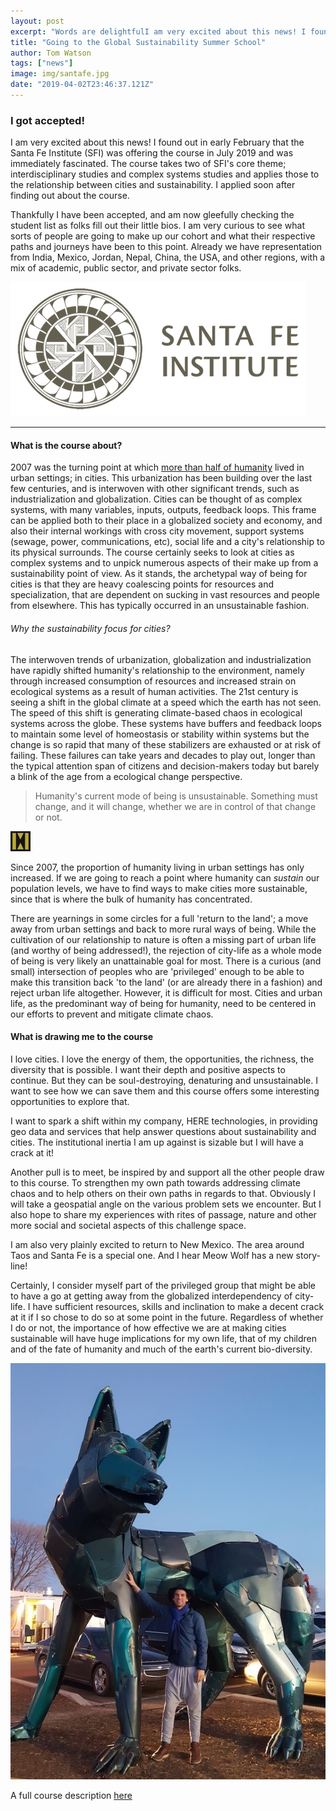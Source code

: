 ```yaml
---
layout: post
excerpt: "Words are delightfulI am very excited about this news! I found out in early February that the Santa Fe Institute (SFI) was offering the course in July 2019 and was immediately fascinated."
title: "Going to the Global Sustainability Summer School"
author: Tom Watson
tags: ["news"]
image: img/santafe.jpg
date: "2019-04-02T23:46:37.121Z"
---
```


### I got accepted!

I am very excited about this news! I found out in early February that the Santa Fe Institute (SFI) was offering the course in July 2019 and was immediately fascinated. The course takes two of SFI's core theme; interdisciplinary studies and complex systems studies and applies those to the relationship between cities and sustainability. I applied soon after finding out about the course.

Thankfully I have been accepted, and am now gleefully checking the student list as folks fill out their little bios. I am very curious to see what sorts of people are going to make up our cohort and what their respective paths and journeys have been to this point. Already we have representation from India, Mexico, Jordan, Nepal, China, the USA, and other regions, with a mix of academic, public sector, and private sector folks.

![break](img/SFI_logo.png)

---

#### What is the course about?

2007 was the turning point at which [more than half of humanity](https://theconversation.com/the-worlds-urban-population-is-growing-so-how-can-cities-plan-for-migrants-49931) lived in urban settings; in cities. This urbanization has been building over the last few centuries, and is interwoven with other significant trends, such as industrialization and globalization. Cities can be thought of as complex systems, with many variables, inputs, outputs, feedback loops. This frame can be applied both to their place in a globalized society and economy, and also their internal workings with cross city movement, support systems (sewage, power, communications, etc), social life and a city's relationship to its physical surrounds. The course certainly seeks to look at cities as complex systems and to unpick numerous aspects of their make up from a sustainability point of view. As it stands, the archetypal way of being for cities is that they are heavy coalescing points for resources and specialization, that are dependent on sucking in vast resources and people from elsewhere. This has typically occurred in an unsustainable fashion.

###### Why the sustainability focus for cities?

The interwoven trends of urbanization, globalization and industrialization have rapidly shifted humanity's relationship to the environment, namely through increased consumption of resources and increased strain on ecological systems as a result of human activities. The 21st century is seeing a shift in the global climate at a speed which the earth has not seen. The speed of this shift is generating climate-based chaos in ecological systems across the globe. These systems have buffers and feedback loops to maintain some level of homeostasis or stability within systems but the change is so rapid that many of these stabilizers are exhausted or at risk of failing. These failures can take years and decades to play out, longer than the typical attention span of citizens and decision-makers today but barely a blink of the age from a ecological change perspective. 

> Humanity's current mode of being is unsustainable. Something must change, and it will change, whether we are in control of that change or not.

![break](img/icon.jpg)

Since 2007, the proportion of humanity living in urban settings has only increased. If we are going to reach a point where humanity can *sustain* our population levels, we have to find ways to make cities more sustainable, since that is where the bulk of humanity has concentrated.

There are yearnings in some circles for a full 'return to the land'; a move away from urban settings and back to more rural ways of being. While the cultivation of our relationship to nature is often a missing part of urban life (and worthy of being addressed!), the rejection of city-life as a whole mode of being is very likely an unattainable goal for most. There is a curious (and small) intersection of peoples who are 'privileged' enough to be able to make this transition back 'to the land' (or are already there in a fashion) and reject urban life altogether. However, it is difficult for most. Cities and urban life, as the predominant way of being for humanity, need to be centered in our efforts to prevent and mitigate climate chaos.

#### What is drawing me to the course

I love cities. I love the energy of them, the opportunities, the richness, the diversity that is possible. I want their depth and positive aspects to continue. But they can be soul-destroying, denaturing and unsustainable. I want to see how we can save them and this course offers some interesting opportunities to explore that.

I want to spark a shift within my company, HERE technologies, in providing geo data and services that help answer questions about sustainability and cities. The institutional inertia I am up against is sizable but I will have a crack at it!

Another pull is to meet, be inspired by and support all the other people draw to this course. To strengthen my own path towards addressing climate chaos and to help others on their own paths in regards to that. Obviously I will take a geospatial angle on the various problem sets we encounter. But I also hope to share my experiences with rites of passage, nature and other more social and societal aspects of this challenge space.

I am also very plainly excited to return to New Mexico. The area around Taos and Santa Fe is a special one. And I hear Meow Wolf has a new story-line!

Certainly, I consider myself part of the privileged group that might be able to have a go at getting away from the globalized interdependency of city-life. I have sufficient resources, skills and inclination to make a decent crack at it if I so chose to do so at some point in the future. Regardless of whether I do or not, the importance of how effective we are at making cities sustainable will have huge implications for my own life, that of my children and of the fate of humanity and much of the earth's current bio-diversity.

![meow wolf!](img/meowwolf.jpg)

A full course description [here](https://www.santafe.edu/engage/learn/schools/global-sustainability-summer-school)
